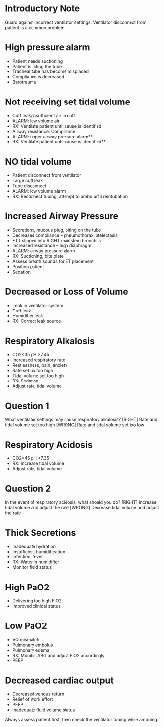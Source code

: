 # Introductory Note
Guard against incorrect ventilator settings.
Ventilator disconnect from patient is a common problem.

# High pressure alarm
* Patient needs suctioning
* Patient is biting the tube
* Tracheal tube has become misplaced
* Compliance is decreased
* Barotrauma

# Not receiving set tidal volume
* Cuff leak/insufficient air in cuff
 * ALARM: low volume air
 * RX: Ventilate patient until cause is identified
* Airway resistance. Compliance
 * ALARM: upper airway pressure alarm**
 * RX: Ventilate patient until cause is identified**

# NO tidal volume
* Patient disconnect from ventilator
* Large cuff leak
* Tube disconnect
* ALARM: low volume alarm
* RX: Reconnect tubing, attempt to ambu until reintubation

# Increased Airway Pressure
* Secretions, mucous plug, biting on the tube
* Decreased compliance – pneumothorax, atelectasis
* ETT slipped into RIGHT mainstem bronchus
* Increased resistance – high diaphragm
* ALARM: airway pressure alarm
* RX: Suctioning, bite plate
 * Assess breath sounds for ET placement
 * Position patient
 * Sedation

# Decreased or Loss of Volume
* Leak in ventilator system
* Cuff leak
* Humidifier leak
* RX: Correct leak source

# Respiratory Alkalosis
* CO2<35 pH >7.45
* Increased respiratory rate
* Restlessness, pain, anxiety
* Rate set up too high
* Tidal volume set too high
* RX: Sedation
 * Adjust rate, tidal volume

# Question 1
What ventilator settings may cause respiratory alkalosis?
[RIGHT] Rate and tidal volume set too high
[WRONG] Rate and tidal volume set too low

# Respiratory Acidosis
* CO2>45 pH <7.35
* RX: Increase tidal volume
 * Adjust rate, tidal volume

# Question 2
In the event of respiratory acidosis, what should you do?
[RIGHT] Increase tidal volume and adjust the rate 
[WRONG] Decrease tidal volume and adjust the rate

# Thick Secretions
* Inadequate hydration
* Insufficient humidification
* Infection, fever
* RX: Water in humidifier
 * Monitor fluid status

# High PaO2
* Delivering too high FiO2
* Improved clinical status

# Low PaO2
* VQ mismatch
* Pulmonary embolus
* Pulmonary edema
* RX: Monitor ABG and adjust FiO2 accordingly
 * PEEP

# Decreased cardiac output
* Decreased venous return
* Relief of work effort
* PEEP
* Inadequate fluid volume status

Always assess patient first, then check the ventilator tubing while ambuing.
